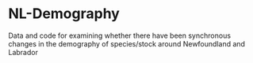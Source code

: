 # NL-Demography
Data and code for examining whether there have been synchronous changes in the demography of species/stock around Newfoundland and Labrador
